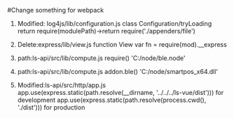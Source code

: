 #Change something for webpack

1.  Modified: log4js/lib/configuration.js
    class Configuration/tryLoading
    return require(modulePath)->return require('./appenders/file')

2.  Delete:express/lib/view.js
    function View
    var fn = require(mod).\_\_express

3.  path:ls-api/src/lib/compute.js
    require()
    'C:/node/ble.node'

4.  path:ls-api/src/lib/compute.js
    addon.ble()
    'C:/node/smartpos_x64.dll'

5.  Modified:ls-api/src/http/app.js
    app.use(express.static(path.resolve(\_\_dirname, '../../../ls-vue/dist'))) for development
    app.use(express.static(path.resolve(process.cwd(), './dist'))) for production
